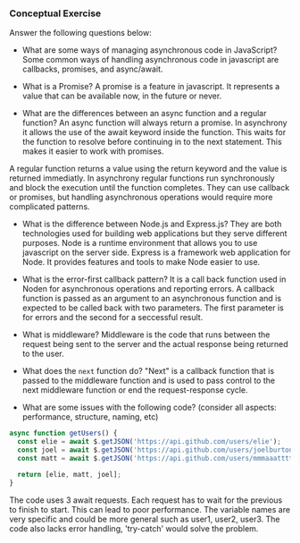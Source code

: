 ### Conceptual Exercise

Answer the following questions below:

- What are some ways of managing asynchronous code in JavaScript? 
Some common ways of handling asynchronous code in javascript are callbacks, promises, and async/await.

- What is a Promise? 
A promise is a feature in javascript. It represents a value that can be available now, in the future or never.

- What are the differences between an async function and a regular function?
An async function will always return a promise. In asynchrony it allows the use of the await keyword inside the function. This waits for the function to resolve before continuing in to the next statement. This makes it easier to work with promises. 

A regular function returns a value using the return keyword and the value is returned immediatly. In asynchrony regular functions run synchronously and block the execution until the function completes. They can use callback or promises, but handling asynchronous operations would require more complicated patterns.
 
- What is the difference between Node.js and Express.js?
They are both technologies used for building web applications but they serve different purposes. Node is a runtime environment that allows you to use javascript on the server side. Express is a framework web application for Node. It provides features and tools to make Node easier to use. 

- What is the error-first callback pattern? 
It is a call back function used in Noden for asynchronous operations and reporting errors. A callback function is passed as an argument to an asynchronous function and is expected to be called back with two parameters. The first parameter is for errors and the second for a seccessful result.

- What is middleware? 
Middleware is the code that runs between the request being sent to the server and the actual response being returned to the user.

- What does the `next` function do?
 "Next" is a callback function that is passed to the middleware function and is used to pass control to the next middleware function or end the request-response cycle.

- What are some issues with the following code? (consider all aspects: performance, structure, naming, etc)

```js
async function getUsers() {
  const elie = await $.getJSON('https://api.github.com/users/elie');
  const joel = await $.getJSON('https://api.github.com/users/joelburton');
  const matt = await $.getJSON('https://api.github.com/users/mmmaaatttttt');

  return [elie, matt, joel];
}
```
The code uses 3 await requests. Each request has to wait for the previous to finish to start. This can lead to poor performance. The variable names are very specific and could be more general such as user1, user2, user3. The code also lacks error handling, 'try-catch' would solve the problem. 